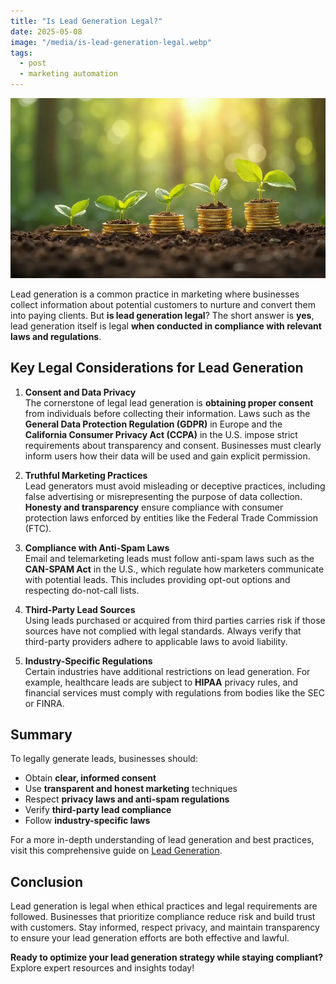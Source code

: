 ```yaml
---
title: "Is Lead Generation Legal?"
date: 2025-05-08
image: "/media/is-lead-generation-legal.webp"
tags:
  - post
  - marketing automation
---
```


![Is Lead Generation Legal?](/media/is-lead-generation-legal.webp)

Lead generation is a common practice in marketing where businesses collect information about potential customers to nurture and convert them into paying clients. But **is lead generation legal**? The short answer is **yes**, lead generation itself is legal **when conducted in compliance with relevant laws and regulations**.

## Key Legal Considerations for Lead Generation

1. **Consent and Data Privacy**  
   The cornerstone of legal lead generation is **obtaining proper consent** from individuals before collecting their information. Laws such as the **General Data Protection Regulation (GDPR)** in Europe and the **California Consumer Privacy Act (CCPA)** in the U.S. impose strict requirements about transparency and consent. Businesses must clearly inform users how their data will be used and gain explicit permission.

2. **Truthful Marketing Practices**  
   Lead generators must avoid misleading or deceptive practices, including false advertising or misrepresenting the purpose of data collection. **Honesty and transparency** ensure compliance with consumer protection laws enforced by entities like the Federal Trade Commission (FTC).

3. **Compliance with Anti-Spam Laws**  
   Email and telemarketing leads must follow anti-spam laws such as the **CAN-SPAM Act** in the U.S., which regulate how marketers communicate with potential leads. This includes providing opt-out options and respecting do-not-call lists.

4. **Third-Party Lead Sources**  
   Using leads purchased or acquired from third parties carries risk if those sources have not complied with legal standards. Always verify that third-party providers adhere to applicable laws to avoid liability.

5. **Industry-Specific Regulations**  
   Certain industries have additional restrictions on lead generation. For example, healthcare leads are subject to **HIPAA** privacy rules, and financial services must comply with regulations from bodies like the SEC or FINRA.

## Summary

To legally generate leads, businesses should:  
- Obtain **clear, informed consent**  
- Use **transparent and honest marketing** techniques  
- Respect **privacy laws and anti-spam regulations**  
- Verify **third-party lead compliance**  
- Follow **industry-specific laws**

For a more in-depth understanding of lead generation and best practices, visit this comprehensive guide on [Lead Generation](https://leadcraftr.com/posts/lead-generation/).

## Conclusion

Lead generation is legal when ethical practices and legal requirements are followed. Businesses that prioritize compliance reduce risk and build trust with customers. Stay informed, respect privacy, and maintain transparency to ensure your lead generation efforts are both effective and lawful.

**Ready to optimize your lead generation strategy while staying compliant?** Explore expert resources and insights today!
